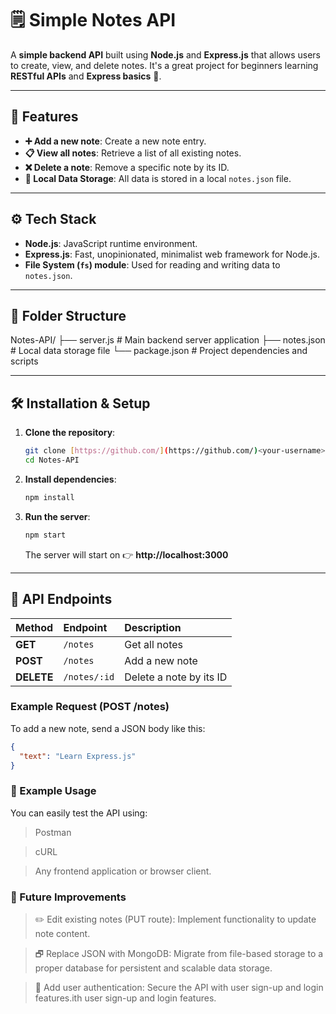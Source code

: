 # 🗒️ Simple Notes API

A **simple backend API** built using **Node.js** and **Express.js** that allows users to create, view, and delete notes. It's a great project for beginners learning **RESTful APIs** and **Express basics** 🚀.

---

## 🧠 Features

* **➕ Add a new note**: Create a new note entry.
* **📋 View all notes**: Retrieve a list of all existing notes.
* **❌ Delete a note**: Remove a specific note by its ID.
* **💾 Local Data Storage**: All data is stored in a local `notes.json` file.

---

## ⚙️ Tech Stack

* **Node.js**: JavaScript runtime environment.
* **Express.js**: Fast, unopinionated, minimalist web framework for Node.js.
* **File System (`fs`) module**: Used for reading and writing data to `notes.json`.

---

## 📂 Folder Structure

Notes-API/ ├── server.js # Main backend server application ├── notes.json # Local data storage file └── package.json # Project dependencies and scripts


---

## 🛠️ Installation & Setup

1.  **Clone the repository**:
    ```bash
    git clone [https://github.com/](https://github.com/)<your-username>/Notes-API.git
    cd Notes-API
    ```

2.  **Install dependencies**:
    ```bash
    npm install
    ```

3.  **Run the server**:
    ```bash
    npm start
    ```
    The server will start on 👉 **http://localhost:3000**

---

## 📡 API Endpoints

| Method | Endpoint | Description |
| :--- | :--- | :--- |
| **GET** | `/notes` | Get all notes |
| **POST** | `/notes` | Add a new note |
| **DELETE** | `/notes/:id` | Delete a note by its ID |

### Example Request (POST /notes)

To add a new note, send a JSON body like this:

```json
{
  "text": "Learn Express.js"
}
```

### 🧪 Example Usage
You can easily test the API using:

> Postman

> cURL

> Any frontend application or browser client.

### 🎯 Future Improvements
> ✏️ Edit existing notes (PUT route): Implement functionality to update note content.

> 🗗️ Replace JSON with MongoDB: Migrate from file-based storage to a proper database for persistent and scalable data storage.

>🧍 Add user authentication: Secure the API with user sign-up and login features.ith user sign-up and login features.
